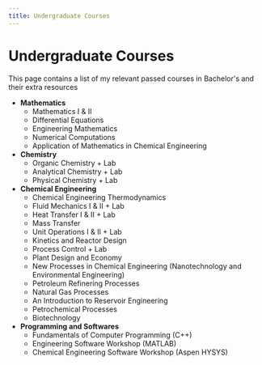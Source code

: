 ```yaml
---
title: Undergraduate Courses
---
```


# Undergraduate Courses

This page contains a list of my relevant passed courses in Bachelor's and their extra resources

- **Mathematics**
  - Mathematics I & II
  - Differential Equations
  - Engineering Mathematics
  - Numerical Computations
  - Application of Mathematics in Chemical Engineering
- **Chemistry**
  - Organic Chemistry + Lab
  - Analytical Chemistry + Lab
  - Physical Chemistry + Lab
- **Chemical Engineering**
  - Chemical Engineering Thermodynamics
  - Fluid Mechanics I & II + Lab
  - Heat Transfer I & II + Lab
  - Mass Transfer
  - Unit Operations I & II + Lab
  - Kinetics and Reactor Design
  - Process Control + Lab
  - Plant Design and Economy
  - New Processes in Chemical Engineering (Nanotechnology and Environmental Engineering)
  - Petroleum Refinering Processes
  - Natural Gas Processes
  - An Introduction to Reservoir Engineering
  - Petrochemical Processes
  - Biotechnology
- **Programming and Softwares**
  - Fundamentals of Computer Programming (C++)
  - Engineering Software Workshop (MATLAB)
  - Chemical Engineering Software Workshop (Aspen HYSYS)
